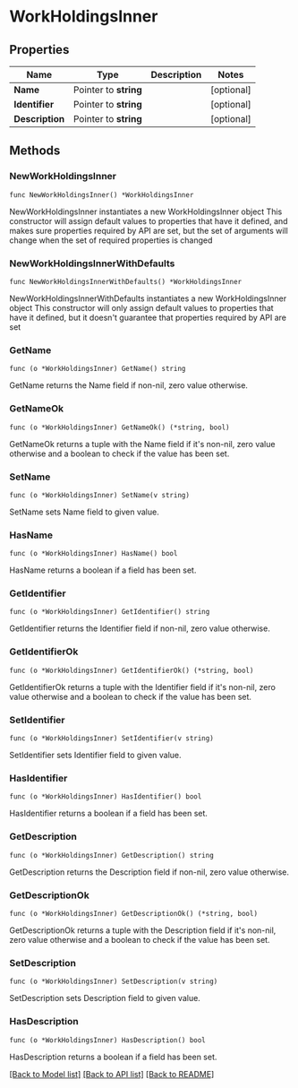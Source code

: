 # WorkHoldingsInner

## Properties

Name | Type | Description | Notes
------------ | ------------- | ------------- | -------------
**Name** | Pointer to **string** |  | [optional] 
**Identifier** | Pointer to **string** |  | [optional] 
**Description** | Pointer to **string** |  | [optional] 

## Methods

### NewWorkHoldingsInner

`func NewWorkHoldingsInner() *WorkHoldingsInner`

NewWorkHoldingsInner instantiates a new WorkHoldingsInner object
This constructor will assign default values to properties that have it defined,
and makes sure properties required by API are set, but the set of arguments
will change when the set of required properties is changed

### NewWorkHoldingsInnerWithDefaults

`func NewWorkHoldingsInnerWithDefaults() *WorkHoldingsInner`

NewWorkHoldingsInnerWithDefaults instantiates a new WorkHoldingsInner object
This constructor will only assign default values to properties that have it defined,
but it doesn't guarantee that properties required by API are set

### GetName

`func (o *WorkHoldingsInner) GetName() string`

GetName returns the Name field if non-nil, zero value otherwise.

### GetNameOk

`func (o *WorkHoldingsInner) GetNameOk() (*string, bool)`

GetNameOk returns a tuple with the Name field if it's non-nil, zero value otherwise
and a boolean to check if the value has been set.

### SetName

`func (o *WorkHoldingsInner) SetName(v string)`

SetName sets Name field to given value.

### HasName

`func (o *WorkHoldingsInner) HasName() bool`

HasName returns a boolean if a field has been set.

### GetIdentifier

`func (o *WorkHoldingsInner) GetIdentifier() string`

GetIdentifier returns the Identifier field if non-nil, zero value otherwise.

### GetIdentifierOk

`func (o *WorkHoldingsInner) GetIdentifierOk() (*string, bool)`

GetIdentifierOk returns a tuple with the Identifier field if it's non-nil, zero value otherwise
and a boolean to check if the value has been set.

### SetIdentifier

`func (o *WorkHoldingsInner) SetIdentifier(v string)`

SetIdentifier sets Identifier field to given value.

### HasIdentifier

`func (o *WorkHoldingsInner) HasIdentifier() bool`

HasIdentifier returns a boolean if a field has been set.

### GetDescription

`func (o *WorkHoldingsInner) GetDescription() string`

GetDescription returns the Description field if non-nil, zero value otherwise.

### GetDescriptionOk

`func (o *WorkHoldingsInner) GetDescriptionOk() (*string, bool)`

GetDescriptionOk returns a tuple with the Description field if it's non-nil, zero value otherwise
and a boolean to check if the value has been set.

### SetDescription

`func (o *WorkHoldingsInner) SetDescription(v string)`

SetDescription sets Description field to given value.

### HasDescription

`func (o *WorkHoldingsInner) HasDescription() bool`

HasDescription returns a boolean if a field has been set.


[[Back to Model list]](../README.md#documentation-for-models) [[Back to API list]](../README.md#documentation-for-api-endpoints) [[Back to README]](../README.md)


